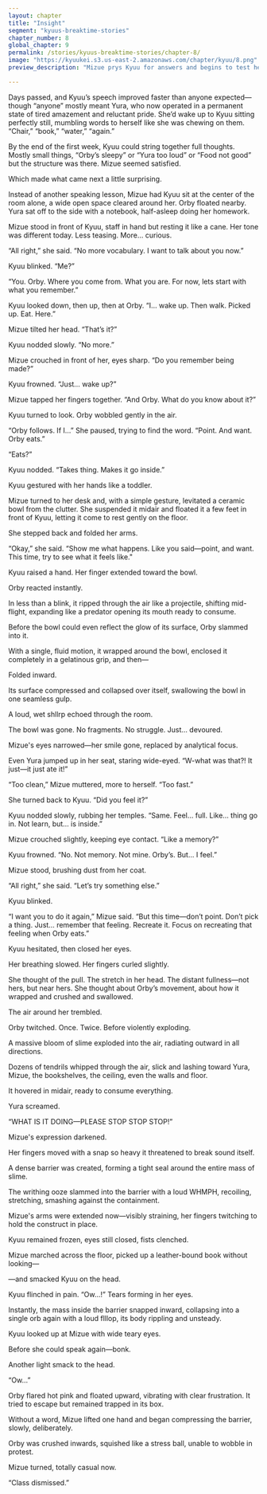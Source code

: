```yaml
---
layout: chapter
title: "Insight"
segment: "kyuus-breaktime-stories"
chapter_number: 8
global_chapter: 9
permalink: /stories/kyuus-breaktime-stories/chapter-8/
image: "https://kyuukei.s3.us-east-2.amazonaws.com/chapter/kyuu/8.png"
preview_description: "Mizue prys Kyuu for answers and begins to test her abilities."

---
```


Days passed, and Kyuu’s speech improved faster than anyone expected—though “anyone” mostly meant Yura, who now operated in a permanent state of tired amazement and reluctant pride. She’d wake up to Kyuu sitting perfectly still, mumbling words to herself like she was chewing on them. “Chair,” “book,” “water,” “again.”

By the end of the first week, Kyuu could string together full thoughts. Mostly small things, “Orby’s sleepy” or “Yura too loud” or “Food not good” but the structure was there. Mizue seemed satisfied.

Which made what came next a little surprising.

Instead of another speaking lesson, Mizue had Kyuu sit at the center of the room alone, a wide open space cleared around her. Orby floated nearby. Yura sat off to the side with a notebook, half-asleep doing her homework.

Mizue stood in front of Kyuu, staff in hand but resting it like a cane. Her tone was different today. Less teasing. More... curious.

“All right,” she said. “No more vocabulary. I want to talk about you now.”

Kyuu blinked. “Me?”

“You. Orby. Where you come from. What you are. For now, lets start with what you remember.”

Kyuu looked down, then up, then at Orby. “I… wake up. Then walk. Picked up. Eat. Here.”

Mizue tilted her head. “That’s it?”

Kyuu nodded slowly. “No more.”

Mizue crouched in front of her, eyes sharp. “Do you remember being made?”

Kyuu frowned. “Just… wake up?”

Mizue tapped her fingers together. “And Orby. What do you know about it?”

Kyuu turned to look. Orby wobbled gently in the air.

“Orby follows. If I…” She paused, trying to find the word. “Point. And want. Orby eats.”

“Eats?”

Kyuu nodded. “Takes thing. Makes it go inside.”

Kyuu gestured with her hands like a toddler.

Mizue turned to her desk and, with a simple gesture, levitated a ceramic bowl from the clutter. She suspended it midair and floated it a few feet in front of Kyuu, letting it come to rest gently on the floor.

She stepped back and folded her arms.

“Okay,” she said. “Show me what happens. Like you said—point, and want. This time, try to see what it feels like."

Kyuu raised a hand. Her finger extended toward the bowl.

Orby reacted instantly.

In less than a blink, it ripped through the air like a projectile, shifting mid-flight, expanding like a predator opening its mouth ready to consume.

Before the bowl could even reflect the glow of its surface, Orby slammed into it.

With a single, fluid motion, it wrapped around the bowl, enclosed it completely in a gelatinous grip, and then—

Folded inward.

Its surface compressed and collapsed over itself, swallowing the bowl in one seamless gulp.

A loud, wet shllrp echoed through the room.

The bowl was gone. No fragments. No struggle. Just... devoured.

Mizue's eyes narrowed—her smile gone, replaced by analytical focus.

Even Yura jumped up in her seat, staring wide-eyed. “W-what was that?! It just—it just ate it!”

“Too clean,” Mizue muttered, more to herself. “Too fast.”

She turned back to Kyuu. “Did you feel it?”

Kyuu nodded slowly, rubbing her temples. “Same. Feel… full. Like… thing go in. Not learn, but… is inside.”

Mizue crouched slightly, keeping eye contact. “Like a memory?”

Kyuu frowned. “No. Not memory. Not mine. Orby’s. But... I feel.”

Mizue stood, brushing dust from her coat.

“All right,” she said. “Let’s try something else.”

Kyuu blinked.

“I want you to do it again,” Mizue said. “But this time—don’t point. Don’t pick a thing. Just… remember that feeling. Recreate it. Focus on recreating that feeling when Orby eats.”

Kyuu hesitated, then closed her eyes.

Her breathing slowed. Her fingers curled slightly.

She thought of the pull. The stretch in her head. The distant fullness—not hers, but near hers. She thought about Orby’s movement, about how it wrapped and crushed and swallowed.

The air around her trembled.

Orby twitched. Once. Twice. Before violently exploding.

A massive bloom of slime exploded into the air, radiating outward in all directions.

Dozens of tendrils whipped through the air, slick and lashing toward Yura, Mizue, the bookshelves, the ceiling, even the walls and floor.

It hovered in midair, ready to consume everything.

Yura screamed.

“WHAT IS IT DOING—PLEASE STOP STOP STOP!”

Mizue's expression darkened.

Her fingers moved with a snap so heavy it threatened to break sound itself.

A dense barrier was created, forming a tight seal around the entire mass of slime.

The writhing ooze slammed into the barrier with a loud WHMPH, recoiling, stretching, smashing against the containment.

Mizue's arms were extended now—visibly straining, her fingers twitching to hold the construct in place.

Kyuu remained frozen, eyes still closed, fists clenched.

Mizue marched across the floor, picked up a leather-bound book without looking—

—and smacked Kyuu on the head.

Kyuu flinched in pain. “Ow...!” Tears forming in her eyes.

Instantly, the mass inside the barrier snapped inward, collapsing into a single orb again with a loud flllop, its body rippling and unsteady.

Kyuu looked up at Mizue with wide teary eyes.

Before she could speak again—bonk.

Another light smack to the head.

“Ow...”

Orby flared hot pink and floated upward, vibrating with clear frustration. It tried to escape but remained trapped in its box.

Without a word, Mizue lifted one hand and began compressing the barrier, slowly, deliberately.

Orby was crushed inwards, squished like a stress ball, unable to wobble in protest.

Mizue turned, totally casual now.

“Class dismissed.”

